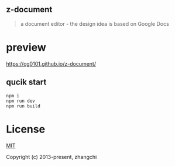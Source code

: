 ## z-document

> a document editor - the design idea is based on Google Docs

# preview

https://cg0101.github.io/z-document/


## qucik start

```
npm i
npm run dev
npm run build
```

# License

[MIT](https://opensource.org/licenses/MIT)

Copyright (c) 2013-present, zhangchi 
